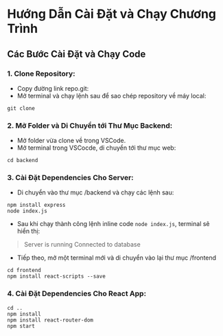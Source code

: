 # Hướng Dẫn Cài Đặt và Chạy Chương Trình

## Các Bước Cài Đặt và Chạy Code
### 1. Clone Repository:
- Copy đường link repo.git:
- Mở terminal và chạy lệnh sau để sao chép repository về máy local:
```
git clone 
```

### 2. Mở Folder và Di Chuyển tới Thư Mục Backend:
- Mở folder vừa clone về trong VSCode.
- Mở terminal trong VSCocde, di chuyển tới thư mục web:
```
cd backend
```

### 3. Cài Đặt Dependencies Cho Server:
- Di chuyển vào thư mục /backend và chạy các lệnh sau:
```
npm install express
node index.js
```
- Sau khi chạy thành công lệnh inline code `node index.js`, terminal sẽ hiển thị:
> Server is running 
> Connected to database
- Tiếp theo, mở một terminal mới và di chuyển vào lại thư mục /frontend
```
cd frontend
npm install react-scripts --save
```

### 4. Cài Đặt Dependencies Cho React App:
```
cd ..
npm install
npm install react-router-dom
npm start
```







